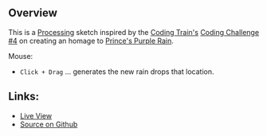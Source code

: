
## Overview

This is a [Processing][processing-home] sketch inspired by the [Coding Train's][coding-train] [Coding Challenge #4][ct-challenge-4] on creating an homage to [Prince's Purple Rain][wikipedia-purple-rain]. 

Mouse:
- `Click + Drag` ... generates the new rain drops that location.

## Links: 

* [Live View](https://brianhonohan.com/sketchbook/processing/coding-challenges/2018/10/02/coding-challenge-4-purple-rain.html)
* [Source on Github](https://github.com/brianhonohan/sketchbook/tree/master/processing/coding-challenges/purple_rain/)

[processing-home]: https://processing.org
[coding-train]: https://thecodingtrain.com/
[ct-challenge-4]: https://www.youtube.com/watch?v=KkyIDI6rQJI&list=PLRqwX-V7Uu6ZiZxtDDRCi6uhfTH4FilpH&index=4
[wikipedia-purple-rain]: https://en.wikipedia.org/wiki/Purple_Rain_(song)